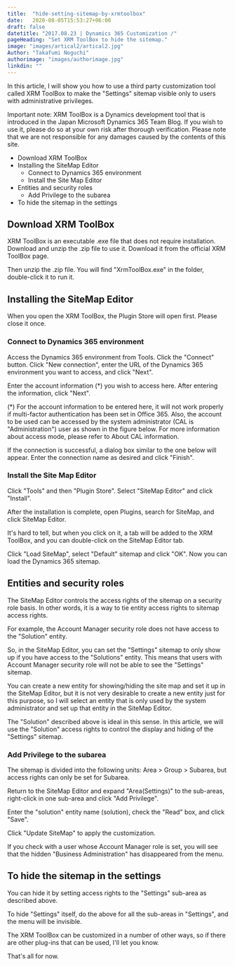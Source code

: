```yaml
---
title:  "hide-setting-sitemap-by-xrmtoolbox"
date:   2020-08-05T15:53:27+06:00
draft: false
datetitle: "2017.08.23 | Dynamics 365 Customization /"
pageHeading: "Set XRM ToolBox to hide the sitemap."
image: "images/artical2/artical2.jpg"
Author: "Takafumi Noguchi"
authorimage: "images/authorimage.jpg"
linkdin: ""
---
```

<!-- Intro  -->
In this article, I will show you how to use a third party customization tool called XRM ToolBox to make the "Settings" sitemap visible only to users with administrative privileges.

Important note: XRM ToolBox is a Dynamics development tool that is introduced in the Japan Microsoft Dynamics 365 Team Blog. If you wish to use it, please do so at your own risk after thorough verification. Please note that we are not responsible for any damages caused by the contents of this site.

<!-- Table Of Content -->
* Download XRM ToolBox
* Installing the SiteMap Editor
  * Connect to Dynamics 365 environment
  * Install the Site Map Editor
* Entities and security roles
  * Add Privilege to the subarea
* To hide the sitemap in the settings

## Download XRM ToolBox
XRM ToolBox is an executable .exe file that does not require installation. Download and unzip the .zip file to use it.
Download it from the official XRM ToolBox page.
<!-- Image= xrm-hide01.png -->

Then unzip the .zip file. You will find "XrmToolBox.exe" in the folder, double-click it to run it.
<!-- Image= xrm-hide02.png -->

## Installing the SiteMap Editor
When you open the XRM ToolBox, the Plugin Store will open first. Please close it once.

### Connect to Dynamics 365 environment
Access the Dynamics 365 environment from Tools. Click the "Connect" button. Click "New connection", enter the URL of the Dynamics 365 environment you want to access, and click "Next".
<!-- Image= xrm-hide03.png -->

Enter the account information (*) you wish to access here. After entering the information, click "Next".
<!-- Image= xrm-hide04.png -->

(*) For the account information to be entered here, it will not work properly if multi-factor authentication has been set in Office 365. Also, the account to be used can be accessed by the system administrator (CAL is "Administration") user as shown in the figure below. For more information about access mode, please refer to About CAL information.
<!-- Image= xrm-hide05.png -->

If the connection is successful, a dialog box similar to the one below will appear. Enter the connection name as desired and click "Finish".
<!-- Image= xrm-hide06.png -->

### Install the Site Map Editor
Click "Tools" and then "Plugin Store". Select "SiteMap Editor" and click "Install".
<!-- Image= xrm-hide07.png -->

After the installation is complete, open Plugins, search for SiteMap, and click SiteMap Editor.
<!-- Image= xrm-hide08.png -->

It's hard to tell, but when you click on it, a tab will be added to the XRM ToolBox, and you can double-click on the SiteMap Editor tab.
<!-- Image= xrm-hide09.png -->

Click "Load SiteMap", select "Default" sitemap and click "OK". Now you can load the Dynamics 365 sitemap.
<!-- Image= xrm-hide10.png -->

## Entities and security roles
The SiteMap Editor controls the access rights of the sitemap on a security role basis. In other words, it is a way to tie entity access rights to sitemap access rights.

For example, the Account Manager security role does not have access to the "Solution" entity.
<!-- Image= xrm-hide11.png -->

So, in the SiteMap Editor, you can set the "Settings" sitemap to only show up if you have access to the "Solutions" entity. This means that users with Account Manager security role will not be able to see the "Settings" sitemap.

You can create a new entity for showing/hiding the site map and set it up in the SiteMap Editor, but it is not very desirable to create a new entity just for this purpose, so I will select an entity that is only used by the system administrator and set up that entity in the SiteMap Editor.

The "Solution" described above is ideal in this sense. In this article, we will use the "Solution" access rights to control the display and hiding of the "Settings" sitemap.

### Add Privilege to the subarea

The sitemap is divided into the following units: Area > Group > Subarea, but access rights can only be set for Subarea.

Return to the SiteMap Editor and expand "Area(Settings)" to the sub-areas, right-click in one sub-area and click "Add Privilege".
<!-- Image= xrm-hide12.png -->

Enter the "solution" entity name (solution), check the "Read" box, and click "Save".
<!-- Image= xrm-hide13.png -->

Click "Update SiteMap" to apply the customization.
<!-- Image= xrm-hide14.png -->

If you check with a user whose Account Manager role is set, you will see that the hidden "Business Administration" has disappeared from the menu.
<!-- Image= xrm-hide15.png -->

## To hide the sitemap in the settings
You can hide it by setting access rights to the "Settings" sub-area as described above.
<!-- Image- xrm-hide16.png -->

To hide "Settings" itself, do the above for all the sub-areas in "Settings", and the menu will be invisible.
<!-- Image= xrm-hide17.png -->

The XRM ToolBox can be customized in a number of other ways, so if there are other plug-ins that can be used, I'll let you know.

That's all for now.